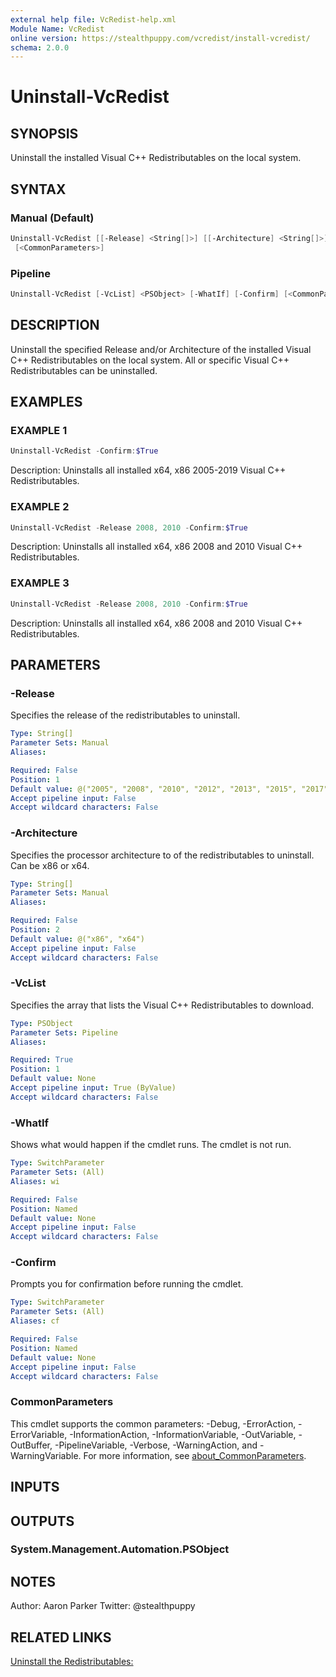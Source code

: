 ```yaml
---
external help file: VcRedist-help.xml
Module Name: VcRedist
online version: https://stealthpuppy.com/vcredist/install-vcredist/
schema: 2.0.0
---
```


# Uninstall-VcRedist

## SYNOPSIS

Uninstall the installed Visual C++ Redistributables on the local system.

## SYNTAX

### Manual (Default)

```powershell
Uninstall-VcRedist [[-Release] <String[]>] [[-Architecture] <String[]>] [-WhatIf] [-Confirm]
 [<CommonParameters>]
```

### Pipeline

```powershell
Uninstall-VcRedist [-VcList] <PSObject> [-WhatIf] [-Confirm] [<CommonParameters>]
```

## DESCRIPTION

Uninstall the specified Release and/or Architecture of the installed Visual C++ Redistributables on the local system. All or specific Visual C++ Redistributables can be uninstalled.

## EXAMPLES

### EXAMPLE 1

```powershell
Uninstall-VcRedist -Confirm:$True
```

Description:
Uninstalls all installed x64, x86 2005-2019 Visual C++ Redistributables.

### EXAMPLE 2

```powershell
Uninstall-VcRedist -Release 2008, 2010 -Confirm:$True
```

Description:
Uninstalls all installed x64, x86 2008 and 2010 Visual C++ Redistributables.

### EXAMPLE 3

```powershell
Uninstall-VcRedist -Release 2008, 2010 -Confirm:$True
```

Description:
Uninstalls all installed x64, x86 2008 and 2010 Visual C++ Redistributables.

## PARAMETERS

### -Release

Specifies the release of the redistributables to uninstall.

```yaml
Type: String[]
Parameter Sets: Manual
Aliases:

Required: False
Position: 1
Default value: @("2005", "2008", "2010", "2012", "2013", "2015", "2017", "2019")
Accept pipeline input: False
Accept wildcard characters: False
```

### -Architecture

Specifies the processor architecture to of the redistributables to uninstall.
Can be x86 or x64.

```yaml
Type: String[]
Parameter Sets: Manual
Aliases:

Required: False
Position: 2
Default value: @("x86", "x64")
Accept pipeline input: False
Accept wildcard characters: False
```

### -VcList

Specifies the array that lists the Visual C++ Redistributables to download.

```yaml
Type: PSObject
Parameter Sets: Pipeline
Aliases:

Required: True
Position: 1
Default value: None
Accept pipeline input: True (ByValue)
Accept wildcard characters: False
```

### -WhatIf

Shows what would happen if the cmdlet runs.
The cmdlet is not run.

```yaml
Type: SwitchParameter
Parameter Sets: (All)
Aliases: wi

Required: False
Position: Named
Default value: None
Accept pipeline input: False
Accept wildcard characters: False
```

### -Confirm

Prompts you for confirmation before running the cmdlet.

```yaml
Type: SwitchParameter
Parameter Sets: (All)
Aliases: cf

Required: False
Position: Named
Default value: None
Accept pipeline input: False
Accept wildcard characters: False
```

### CommonParameters

This cmdlet supports the common parameters: -Debug, -ErrorAction, -ErrorVariable, -InformationAction, -InformationVariable, -OutVariable, -OutBuffer, -PipelineVariable, -Verbose, -WarningAction, and -WarningVariable. For more information, see [about_CommonParameters](http://go.microsoft.com/fwlink/?LinkID=113216).

## INPUTS

## OUTPUTS

### System.Management.Automation.PSObject

## NOTES

Author: Aaron Parker
Twitter: @stealthpuppy

## RELATED LINKS

[Uninstall the Redistributables:](https://stealthpuppy.com/vcredist/uninstall-vcredist/)
